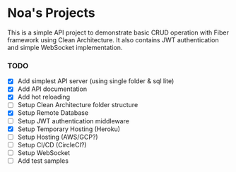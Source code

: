 # Noa's Projects
This is a simple API project to demonstrate basic CRUD operation with Fiber framework using Clean Architecture. It also contains JWT authentication and simple WebSocket implementation.

### TODO
- [x] Add simplest API server (using single folder & sql lite)
- [x] Add API documentation
- [x] Add hot reloading
- [ ] Setup Clean Architecture folder structure
- [x] Setup Remote Database
- [ ] Setup JWT authentication middleware
- [x] Setup Temporary Hosting (Heroku)
- [ ] Setup Hosting (AWS/GCP?)
- [ ] Setup CI/CD (CircleCI?)
- [ ] Setup WebSocket
- [ ] Add test samples
